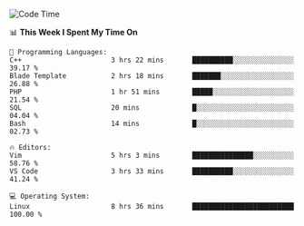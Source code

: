 <!-- [![Top Langs](https://github-readme-stats.vercel.app/api/top-langs/?username=gagahsyuja&theme=dracula&hide_border=true&border_radius=7)](https://github.com/anuraghazra/github-readme-stats) -->

<!--START_SECTION:waka-->
![Code Time](http://img.shields.io/badge/Code%20Time-125%20hrs%2056%20mins-blue)

📊 **This Week I Spent My Time On** 

```text
💬 Programming Languages: 
C++                      3 hrs 22 mins       ██████████░░░░░░░░░░░░░░░   39.17 % 
Blade Template           2 hrs 18 mins       ███████░░░░░░░░░░░░░░░░░░   26.88 % 
PHP                      1 hr 51 mins        █████░░░░░░░░░░░░░░░░░░░░   21.54 % 
SQL                      20 mins             █░░░░░░░░░░░░░░░░░░░░░░░░   04.04 % 
Bash                     14 mins             █░░░░░░░░░░░░░░░░░░░░░░░░   02.73 % 

🔥 Editors: 
Vim                      5 hrs 3 mins        ███████████████░░░░░░░░░░   58.76 % 
VS Code                  3 hrs 33 mins       ██████████░░░░░░░░░░░░░░░   41.24 % 

💻 Operating System: 
Linux                    8 hrs 36 mins       █████████████████████████   100.00 % 
```


<!--END_SECTION:waka-->
